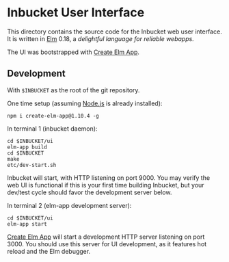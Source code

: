 # Inbucket User Interface

This directory contains the source code for the Inbucket web user interface.
It is written in [Elm] 0.18, a *delightful language for reliable webapps.*

The UI was bootstrapped with [Create Elm App].

## Development

With `$INBUCKET` as the root of the git repository.

One time setup (assuming [Node.js] is already installed):

```
npm i create-elm-app@1.10.4 -g
```

In terminal 1 (inbucket daemon):

```
cd $INBUCKET/ui
elm-app build
cd $INBUCKET
make
etc/dev-start.sh
```

Inbucket will start, with HTTP listening on port 9000.  You may verify the web
UI is functional if this is your first time building Inbucket, but your dev/test
cycle should favor the development server below.

In terminal 2 (elm-app development server):

```
cd $INBUCKET/ui
elm-app start
```

[Create Elm App] will start a development HTTP server listening on port 3000.
You should use this server for UI development, as it features hot reload and the
Elm debugger.

[Create Elm App]: https://github.com/halfzebra/create-elm-app
[Elm]:            https://elm-lang.org
[Node.js]:        https://nodejs.org
